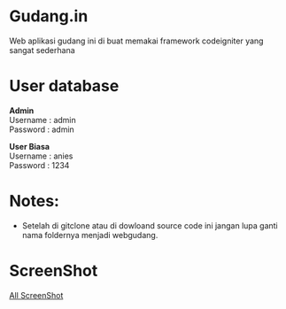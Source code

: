 # Gudang.in

Web aplikasi gudang ini di buat memakai framework codeigniter yang sangat sederhana

# User database
<strong>Admin</strong><br>
Username : admin<br>
Password : admin

<strong>User Biasa</strong><br>
Username : anies<br>
Password : 1234

# Notes:
- Setelah di gitclone atau di dowloand source code ini jangan lupa ganti nama foldernya menjadi webgudang.

# ScreenShot 
<a href="https://drive.google.com/drive/folders/1-pOxHNzg4o_m0TClvvNhLFMJ-T1IvQsK?usp=sharing">All ScreenShot</a>
